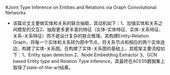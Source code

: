 #Joint Type Inference on Entities and Relations via Graph Convolutional Networks
- 该篇论文主要做实体和关系的联合抽取，其动机如下：1、加强实体和关系之间模型的交互2、抽取更多更丰富的特征（实体-实体特征、实体-关系特征、关系-关系特征）而不是设计复杂的联合推理。其构建Entity-Relation Graph，将每一个实体和关系转为图中节点，将关系节点和相应的两个实体连边，构建了实体-关系图。在构建了实体-关系图的基础上，其框架主要流程如下：1、Entity span detection 2、Node Embedding Extractor 3、GCN based Entity type and Relation Type Inference。其最终在ACE05数据集上取得了state-of-the-art结果。